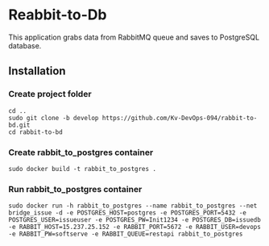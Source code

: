 # Reabbit-to-Db

This application grabs data from RabbitMQ queue and saves to PostgreSQL database.

## Installation

### Create project folder
    cd ..
    sudo git clone -b develop https://github.com/Kv-DevOps-094/rabbit-to-bd.git
    cd rabbit-to-bd

### Create rabbit_to_postgres container
    sudo docker build -t rabbit_to_postgres .

### Run rabbit_to_postgres container
    sudo docker run -h rabbit_to_postgres --name rabbit_to_postgres --net bridge_issue -d -e POSTGRES_HOST=postgres -e POSTGRES_PORT=5432 -e POSTGRES_USER=issueuser -e POSTGRES_PW=Init1234 -e POSTGRES_DB=issuedb -e RABBIT_HOST=15.237.25.152 -e RABBIT_PORT=5672 -e RABBIT_USER=devops -e RABBIT_PW=softserve -e RABBIT_QUEUE=restapi rabbit_to_postgres